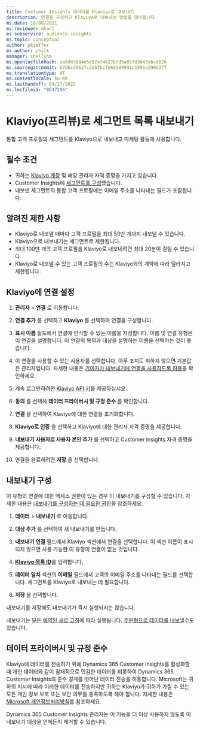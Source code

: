 ```yaml
---
title: Customer Insights 데이터를 Klaviyo로 내보내기
description: 연결을 구성하고 Klaviyo로 내보내는 방법을 알아봅니다.
ms.date: 10/08/2021
ms.reviewer: mhart
ms.subservice: audience-insights
ms.topic: conceptual
author: pkieffer
ms.author: philk
manager: shellyha
ms.openlocfilehash: aa6d43884e5e57af4627b7d5a857d3043abcd026
ms.sourcegitcommit: b7dbcd5627c2ebfbcfe65589991c159ba290d377
ms.translationtype: HT
ms.contentlocale: ko-KR
ms.lasthandoff: 04/27/2022
ms.locfileid: "8647296"
---
```

# <a name="export-segment-lists-to-klaviyo-preview"></a>Klaviyo(프리뷰)로 세그먼트 목록 내보내기

통합 고객 프로필의 세그먼트를 Klaviyo으로 내보내고 마케팅 활동에 사용합니다.

## <a name="prerequisites"></a>필수 조건

-   귀하는 [Klaviyo 계정](https://www.klaviyo.com/) 및 해당 관리자 자격 증명을 가지고 있습니다.
-   Customer Insights에 [세그먼트를 구성](segments.md)했습니다.
-   내보낸 세그먼트의 통합 고객 프로필에는 이메일 주소를 나타내는 필드가 포함됩니다.

## <a name="known-limitations"></a>알려진 제한 사항

- Klaviyo로 내보낼 때마다 고객 프로필을 최대 50만 개까지 내보낼 수 있습니다.
- Klaviyo으로 내보내기는 세그먼트로 제한됩니다.
- 최대 100만 개의 고객 프로필을 Klaviyo로 내보내려면 최대 20분이 걸릴 수 있습니다. 
- Klaviyo로 내보낼 수 있는 고객 프로필의 수는 Klaviyo와의 계약에 따라 달라지고 제한됩니다.

## <a name="set-up-connection-to-klaviyo"></a>Klaviyo에 연결 설정

1. **관리자** > **연결** 로 이동합니다.

1. **연결 추가** 를 선택하고 **Klaviyo** 를 선택하여 연결을 구성합니다.

1. **표시 이름** 필드에서 연결에 인식할 수 있는 이름을 지정합니다. 이름 및 연결 유형은 이 연결을 설명합니다. 이 연결의 목적과 대상을 설명하는 이름을 선택하는 것이 좋습니다.

1. 이 연결을 사용할 수 있는 사용자를 선택합니다. 아무 조치도 취하지 않으면 기본값은 관리자입니다. 자세한 내용은 [기여자가 내보내기에 연결을 사용하도록 허용](connections.md#allow-contributors-to-use-a-connection-for-exports)을 확인하세요.

1. 계속 로그인하려면 [Klaviyo API 키](https://help.klaviyo.com/hc/articles/115005062267-How-to-Manage-Your-Account-s-API-Keys)를 제공하십시오. 

1. **동의** 를 선택해 **데이터 프라이버시 및 규정 준수** 를 확인합니다.

1. **연결** 을 선택하여 Klaviyo에 대한 연결을 초기화합니다.

1. **Klaviyo로 인증** 을 선택하고 Klaviyo에 대한 관리자 자격 증명을 제공합니다.

1. **내보내기 사용자로 사용자 본인 추가** 를 선택하고 Customer Insights 자격 증명을 제공합니다.

1. 연결을 완료하려면 **저장** 을 선택합니다.

## <a name="configure-an-export"></a>내보내기 구성

이 유형의 연결에 대한 액세스 권한이 있는 경우 이 내보내기를 구성할 수 있습니다. 자세한 내용은 [내보내기를 구성하는 데 필요한 권한](export-destinations.md#set-up-a-new-export)을 참조하세요.

1. **데이터** > **내보내기** 로 이동합니다.

1. **대상 추가** 를 선택하여 새 내보내기를 만듭니다.

1. **내보내기 연결** 필드에서 Klaviyo 섹션에서 연결을 선택합니다. 이 섹션 이름이 표시되지 않으면 사용 가능한 이 유형의 연결이 없는 것입니다.

1. [**Klaviyo 목록 ID**](https://help.klaviyo.com/hc/articles/115005078647-How-to-Find-a-List-ID)를 입력합니다.     

3. **데이터 일치** 섹션의 **이메일** 필드에서 고객의 이메일 주소를 나타내는 필드를 선택합니다. 세그먼트를 Klaviyo로 내보내는 데 필요합니다.

1. **저장** 을 선택합니다.

내보내기를 저장해도 내보내기가 즉시 실행되지는 않습니다.

내보내기는 모든 [예약된 새로 고침](system.md#schedule-tab)에 따라 실행됩니다. [주문형으로 데이터를 내보낼](export-destinations.md#run-exports-on-demand)수도 있습니다. 


## <a name="data-privacy-and-compliance"></a>데이터 프라이버시 및 규정 준수

Klaviyo에 데이터를 전송하기 위해 Dynamics 365 Customer Insights를 활성화할 때 개인 데이터와 같이 잠재적으로 민감한 데이터를 비롯하여 Dynamics 365 Customer Insights의 준수 경계를 벗어난 데이터 전송을 허용합니다. Microsoft는 귀하의 지시에 따라 이러한 데이터를 전송하지만 귀하는 Klaviyo가 귀하가 가질 수 있는 모든 개인 정보 보호 또는 보안 의무를 충족하도록 해야 합니다. 자세한 내용은 [Microsoft 개인정보처리방침](https://go.microsoft.com/fwlink/?linkid=396732)를 참조하세요.

Dynamics 365 Customer Insights 관리자는 이 기능을 더 이상 사용하지 않도록 이 내보내기 대상을 언제든지 제거할 수 있습니다.
